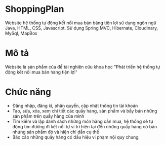 # ShoppingPlan
Website hệ thống tự động kết nối mua bán bàng tiện lợi sử dụng ngôn ngữ Java, HTML, CSS, Javascript. Sử dụng Spring MVC, Hibernate, Cloudinary, MySql, MapBox

# Mô tả
Website là sản phẩm của đề tài nghiên cứu khoa học "Phát triển hệ thống tự động kết nối mua bán hàng tiện lợi"

# Chức năng
- Đăng nhập, đăng kí, phân quyền, cập nhật thông tin tài khoản
- Tạo, sửa, xóa, xem chi tiết các quẩy hàng, sản phẩm và bầy bán những sản phẩm trên quầy hàng của mình
- Tìm kiếm và lập danh sách những món hàng cần mua, hệ thống sẽ tự động tìm đường đi kết nối tự vị trí hiện tại đến những quầy hàng có bán nhứng sản phẩm đó và hiện chỉ dẫn cụ thể
- Báo cáo những quầy hàng có dấu hiệu vi phạm nội quy chung
